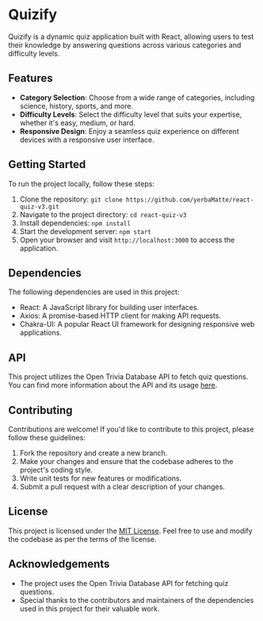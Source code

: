 # Quizify

Quizify is a dynamic quiz application built with React, allowing users to test their knowledge by answering questions across various categories and difficulty levels.

## Features

- **Category Selection**: Choose from a wide range of categories, including science, history, sports, and more.
- **Difficulty Levels**: Select the difficulty level that suits your expertise, whether it's easy, medium, or hard.
- **Responsive Design**: Enjoy a seamless quiz experience on different devices with a responsive user interface.

## Getting Started

To run the project locally, follow these steps:

1. Clone the repository: `git clone https://github.com/yerbaMatte/react-quiz-v3.git`
2. Navigate to the project directory: `cd react-quiz-v3`
3. Install dependencies: `npm install`
4. Start the development server: `npm start`
5. Open your browser and visit `http://localhost:3000` to access the application.

## Dependencies

The following dependencies are used in this project:

- React: A JavaScript library for building user interfaces.
- Axios: A promise-based HTTP client for making API requests.
- Chakra-UI: A popular React UI framework for designing responsive web applications.

## API

This project utilizes the Open Trivia Database API to fetch quiz questions. You can find more information about the API and its usage [here](https://opentdb.com/).

## Contributing

Contributions are welcome! If you'd like to contribute to this project, please follow these guidelines:

1. Fork the repository and create a new branch.
2. Make your changes and ensure that the codebase adheres to the project's coding style.
3. Write unit tests for new features or modifications.
4. Submit a pull request with a clear description of your changes.

## License

This project is licensed under the [MIT License](https://opensource.org/licenses/MIT). Feel free to use and modify the codebase as per the terms of the license.

## Acknowledgements

- The project uses the Open Trivia Database API for fetching quiz questions.
- Special thanks to the contributors and maintainers of the dependencies used in this project for their valuable work.
